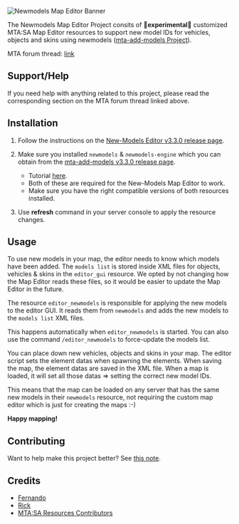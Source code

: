 ![Newmodels Map Editor Banner](https://i.imgur.com/ln6mrLr.png)

The Newmodels Map Editor Project consits of **🧬experimental🧬** customized MTA:SA Map Editor resources to support new model IDs for vehicles, objects and skins using newmodels ([mta-add-models Project](/README.md)).

MTA forum thread: [link](https://forum.mtasa.com/topic/133212-rel-add-new-models-library/#comment-1003395)

## Support/Help

If you need help with anything related to this project, please read the corresponding section on the MTA forum thread linked above.

## Installation

1. Follow the instructions on the [New-Models Editor v3.3.0 release page](https://github.com/Fernando-A-Rocha/mtasa-resources/releases/tag/v3.3.0-newmodels-editor).

2. Make sure you installed `newmodels` & `newmodels-engine` which you can obtain from the [mta-add-models v3.3.0 release page](https://github.com/Fernando-A-Rocha/mta-add-models/releases/tag/v3.3.0).
    * Tutorial [here](/README.md#install).
    * Both of these are required for the New-Models Map Editor to work.
    * Make sure you have the right compatible versions of both resources installed.

3. Use **refresh** command in your server console to apply the resource changes.

## Usage

To use new models in your map, the editor needs to know which models have been added. The `models list` is stored inside XML files for objects, vehicles & skins in the `editor_gui` resource. We opted by not changing how the Map Editor reads these files, so it would be easier to update the Map Editor in the future.

The resource `editor_newmodels` is responsible for applying the new models to the editor GUI. It reads them from `newmodels` and adds the new models to the `models list` XML files.

This happens automatically when `editor_newmodels` is started. You can also use the command `/editor_newmodels` to force-update the models list.

You can place down new vehicles, objects and skins in your map. The editor script sets the element datas when spawning the elements.
When saving the map, the element datas are saved in the XML file. When a map is loaded, it will set all those datas => setting the correct new model IDs.

This means that the map can be loaded on any server that has the same new models in their `newmodels` resource, not requiring the custom map editor which is just for creating the maps :-)

**Happy mapping!**

## Contributing

Want to help make this project better? See [this note](https://github.com/Fernando-A-Rocha/mta-add-models#final-note).

## Credits

* [Fernando](https://github.com/Fernando-A-Rocha)
* [Rick](https://github.com/httpRick)
* [MTA:SA Resources Contributors](https://github.com/multitheftauto/mtasa-resources)
